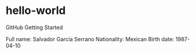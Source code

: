 # hello-world
GitHub Getting Started

Full name: Salvador García Serrano
Nationality: Mexican
Birth date: 1987-04-10
